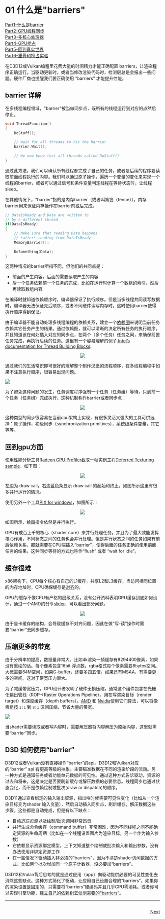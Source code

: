 # 01 什么是"barriers"

[Part1-什么是barrier](breaking_down_barriers_1.md)  
[Part2-GPU线程同步](breaking_down_barriers_2.md)  
[Part3-多核心处理器](breaking_down_barriers_3.md)  
[Part4-GPU抢占](breaking_down_barriers_4.md)  
[Part5-回到真实世界](breaking_down_barriers_5.md)  
[Part6-重叠和抢占实验](breaking_down_barriers_6.md)  

在D3D12或Vulkan编程里花费大量的时间精力才能正确配置 barriers，让渲染程序正确运行。当驱动更新时，或者当修改渲染代码时，检测层总是会报出一些问题。硬件厂商也提醒我们要正确使用 "barriers" 才能提升性能。
## barrier 详解
在多线程编程领域，"barrier"被当做同步点，既所有的线程运行到对应的点然后停止。
``` c++
void ThreadFunction()
{
    DoStuff();
 
    // Wait for all threads to hit the barrier
    barrier.Wait();
 
    // We now know that all threads called DoStuff()
}
```
通过此方法，我们可以确认所有线程都完成了自己的任务，或者是后续的程序要读取前面线程执行的内容。我们可以通过原子操作，遍历一个变量的变化来实现一个线程的barrier，或者可以通过信号和条件变量判定线程在等待状态时，让线程sleep。

在其他情况下，“barrier”指的是内存barrier（或者叫篱笆（fence））。内存barrier用来保证内存操作在barrier前或后完成。
``` c++
// DataIsReady and Data are written to
// by a different thread
if(DataIsReady)
{
    // Make sure that reading Data happens
    // *after* reading from DataIsReady
    MemoryBarrier();
 
    DoSomething(Data);
}
```
这两种情况的barrier所指不同，但他们的共同点是：
* 前面的产生内容，后面的需要读取产生的内容
* 后一个任务依赖前一个任务的完成，比如在运行时计算一个数组的索引，然后再读取数组内容

在编译时就知道依赖顺序时，编译器保证了执行顺序。但是当多线程共同读写数据时，编译器无法保证先后顺序，或者不同硬件读写内存时。这时使用barrier使得执行顺序得到保证。

由于编译器不能自动处理多线程编程的依赖关系，建立一个[依赖图](https://en.wikipedia.org/wiki/Dependency_graph)来说明当前任务依赖其它任务产生的结果。通过依赖图，就可以清晰的决定所有任务的执行顺序，并且知道该在何处插入对应的同步点，在两个（多个任务）任务之间，来确保前置任务完成，再执行后续的任务。这里有一个容易理解的例子[ Intel’s documentation for Thread Building Blocks](https://software.intel.com/en-us/node/517349):  
<p align="center">
<img src="res/tbb_dependency_graph.jpg">
</p>
通过我们的生活常识即可很好的理解整个制作汉堡的流程顺序，在多线程编程中如果不注意执行顺序，很容易出现问题。

![](res/overlapped_tasks.png)

为了避免这种问题的发生，任务调度程序强制一个任务（任务组）等待，只到前一个任务（任务组）完成执行。这种机制称作barrier或者同步点：

<p align="center">
<img src="res/overlapped_tasks_fixed.png">
</p>

这种类型的同步很容易在当前cpu架构上实现，有很多灵活又强大的工具可供选择：原子操作，初级同步（synchronization primitives），系统级条件变量，其它等等。

## 回到gpu方面
使用性能分析工具[Radeon GPU Profiler](https://gpuopen.com/gaming-product/radeon-gpu-profiler-rgp/)截取一帧实例工程[Deferred Texturing sample](https://github.com/TheRealMJP/DeferredTexturing)，如下图：
<p align="center">
<img src="res/rgp_bindlessdeferred.png">
</p>
左边为 draw call，右边蓝色条显示 draw call 的起始和终止。如图所示这里有很多并行运行的情况。

使用另外一个工具[PIX for windows](https://blogs.msdn.microsoft.com/pix/download/)，如图所示：
<p align="center">
<img src="res/pix_timeline.png">
</p>
如图所示，绘画指令依然是并行执行。

GPU有成百上千的核心（shader core）来并行处理任务。并且为了最大效能发挥核心作用，不同状态之间的任务也会并行处理。但是并行状态之间的任务如果有前后依赖关系，那就需要在CPU端插入“barrier”，使得后面的任务正确的使用前面任务的结果。这种同步等待的方式也称作“flush” 或者 “wait for idle”。

## 缓存很难
x86架构下，CPU每个核心有自己的L1缓存，共享L2和L3缓存，当访问相同位置的内存地址时，CPU确保缓存是[对齐](https://en.wikipedia.org/wiki/Cache_coherence)的。

GPU的缓存不像CPU有严格的层级关系，没有公开资料表明GPU缓存到底如何设计，通过一个AMD的分享[slider](http://32ipi028l5q82yhj72224m8j.wpengine.netdna-cdn.com/wp-content/uploads/2016/03/GDC_2016_D3D12_Right_On_Queue_final.pdf)，可以看出部分问题。

<p align="center">
<img src="res/amd_caches.png">
</p>
由于显卡缓存的结构，会导致缓存不对齐问题，因此在做“写-读”操作时需要“barrier”去同步缓存。

## 压缩更多的带宽
由于分辨率的提高，数据量非常大。比如4k渲染一帧缓存有8294400像素，如果没有重绘的话。每个像素包含16bit 浮点数，rgba格式每个像素需要8bytes空间。大概需要64M空间，如果G-buffer，还要多四五倍。如果还有MSAA，有需要更多的空间。这对于带宽压力很大。

为了减缓带宽压力，GPU设计者发明了硬件无损压缩，通常这个组件包含在光栅化输出管线（ROP->Raster Operations Pipeline）。用在写渲染目标（render target）和深度缓存（depth buffers）。[AMD](https://gpuopen.com/dcc-overview/) 和 [Nvidia](https://www.anandtech.com/show/10325/the-nvidia-geforce-gtx-1080-and-1070-founders-edition-review/8)使用它们算法，可以将像素组按 `2:1` 到 `8:1` 区间压缩，节省大量的带宽。

<p algin="center">
<img src="res/nvidia_dcc.png">
</p>

当shader需要读取或者写内容时，需要解压器将内容解压为原始内容，这里就需要“barrier”同步。

## D3D 如何使用“barrier”
D3D12或者Vulkan没有直接操作“barrier”的api。D3D12和Vulkan对应的“barrier” api 有更高等级的抽象。主要瞄准数据在不同的渲染阶段的流动。另一种方式是通知任务或者功能单元数据的可见性。通过这种方式告诉驱动，资源的过去和将来，这是决定是否要刷新缓存或解压数据的必要信息。线程同步也通过状态变化，而不是依赖绘制或批次(draw or dispatch)的顺序。

D3D11通过查看绑定的输入输出资源，指出啥时候需要可见性变化（比如从一个渲染目标变为shader 输入变量），然后自动插入同步点，刷新缓存，解压数据这些步骤。这些都是自动完成，但是有以下缺点：

* 自动追踪资源以及绘制/批次调用非常昂贵
* 并行生成命令缓存（command buffer）非常困难，因为不同线程之间不能确定资源的生命周期（比如在一个线程设置图片为渲染目标，另一个作为输入参数）
* 它依赖显示资源绑定模型，上下文知道整个绘制或批次输入和输出参数，没有办法使用非绑定资源工作
* 在一些情况下驱动插入非必须的“barriers”，因为不清楚shader访问数据的方式。比如两个批次增加同一个原子计数器，没必要加“barriers”。

D3D12和Vulan背后思考的就是通过应用（app）向驱动提供必要的可见性变化去消除这些缺点。这种方式简化了驱动，让应用自己设置合理的“barriers”。如果你的渲染设置是固定的，只需要将“barriers”硬编码并且几乎CPU零消耗。或者你可以实现引擎功能，[建立自己的依赖树](https://www.ea.com/frostbite/news/framegraph-extensible-rendering-architecture-in-frostbite)去[侦测需要的“barriers”](https://www.gdcvault.com/play/1024656/Advanced-Graphics-Tech-Moving-to)。

---
<p style="float: right"><a href="breaking_down_barriers_2.md">Next</a></p>